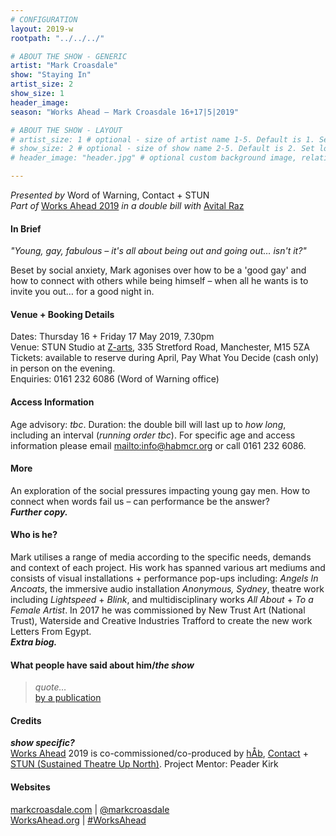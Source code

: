 ```yaml
---
# CONFIGURATION
layout: 2019-w
rootpath: "../../../"

# ABOUT THE SHOW - GENERIC
artist: "Mark Croasdale"
show: "Staying In"
artist_size: 2
show_size: 1
header_image:
season: "Works Ahead — Mark Croasdale 16+17|5|2019"

# ABOUT THE SHOW - LAYOUT
# artist_size: 1 # optional - size of artist name 1-5. Default is 1. Set longer names to lower values
# show_size: 2 # optional - size of show name 2-5. Default is 2. Set longer names to lower values
# header_image: "header.jpg" # optional custom background image, relative to current page

---
```

*Presented by* Word of Warning, Contact + STUN<br>*Part of* [Works Ahead 2019](/current/2019-worksahead) *in a double bill with* [Avital Raz](/current/2019-worksahead/raz)               
         
#### In Brief        
*"Young, gay, fabulous – it's all about being out and going out… isn't it?"*         
        
Beset by social anxiety, Mark agonises over how to be a 'good gay' and how to connect with others while being himself – when all he wants is to invite you out… for a good night in.         
        
#### Venue + Booking Details        
Dates: Thursday 16 + Friday 17 May 2019, 7.30pm         
Venue: STUN Studio at <a href="http://www.z-arts.org/about-us/getting-here" target="_blank">Z-arts</a>, 335 Stretford Road, Manchester, M15 5ZA         
Tickets: available to reserve during April, Pay What You Decide (cash only) in person on the evening.            
Enquiries: 0161 232 6086 (Word of Warning office)           
        
#### Access Information        
Age advisory: *tbc*. Duration: the double bill will last up to *how long*, including an interval (*running order tbc*). For specific age and access information please email <mailto:info@habmcr.org> or call 0161 232 6086.           
           
#### More              
An exploration of the social pressures impacting young gay men. How to connect when words fail us – can performance be the answer?          
***Further copy.***         
          
#### Who is he?             
Mark utilises a range of media according to the specific needs, demands and context of each project. His work has spanned various art mediums and consists of visual installations + performance pop-ups including: *Angels In Ancoats*, the immersive audio installation *Anonymous, Sydney*, theatre work including *Lightspeed* + *Blink*, and multidisciplinary works *All About* + *To a Female Artist*. In 2017 he was commissioned by New Trust Art (National Trust), Waterside and Creative Industries Trafford to create the new work Letters From Egypt.         
***Extra biog.***        
        
#### What people have said about him/*the show*        
>*quote…*<br><a href="http://" target="_blank">by a publication</a>           
          
#### Credits         
***show specific?***<br>[Works Ahead](/hab/worksahead) 2019 is co-commissioned/co-produced by [hÅb](/hab), <a href="http://contactmcr.com" target="_blank">Contact</a> + <a href="http://stunlive.com" target="_blank">STUN (Sustained Theatre Up North)</a>. Project Mentor: Peader Kirk        
        
#### Websites         
<a href="http://markcroasdale.com/staying-in" target="_blank">markcroasdale.com</a> | <a href="http://twitter.com/markcroasdale" target="_blank">@markcroasdale</a><br><a href="http://worksahead.org" target="_blank">WorksAhead.org</a> | <a href="http://twitter.com/hashtag/WorksAhead" target="_blank">#WorksAhead</a>
